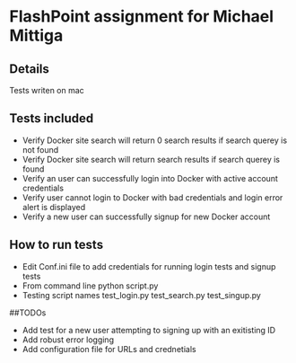 # FlashPoint assignment for Michael Mittiga

## Details
Tests writen on mac

## Tests included
- Verify Docker site search will return 0 search results if search querey is not found
- Verify Docker site search will return search results if search querey is found
- Verify an user can successfully login into Docker with active account credentials
- Verify user cannot login to Docker with bad credentials and login error alert is displayed
- Verify a new user can successfully signup for new Docker account

## How to run tests
- Edit Conf.ini file to add credentials for running login tests and signup tests
- From command line python script.py
- Testing script names test_login.py test_search.py test_singup.py

##TODOs
- Add test for a new user attempting to signing up with an exitisting ID
- Add robust error logging
- Add configuration file for URLs and crednetials 







